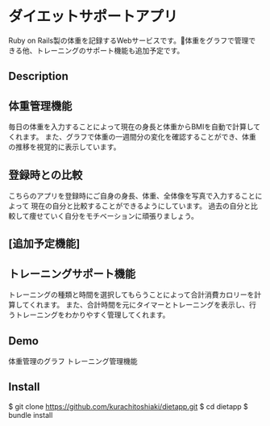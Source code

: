 ダイエットサポートアプリ
====
Ruby on Rails製の体重を記録するWebサービスです。体重をグラフで管理できる他、トレーニングのサポート機能も追加予定です。

## Description

## 体重管理機能
毎日の体重を入力することによって現在の身長と体重からBMIを自動で計算してくれます。
また、グラフで体重の一週間分の変化を確認することができ、体重の推移を視覚的に表示しています。

## 登録時との比較
こちらのアプリを登録時にご自身の身長、体重、全体像を写真で入力することによって
現在の自分と比較することができるようにしています。
過去の自分と比較して痩せていく自分をモチベーションに頑張りましょう。

## [追加予定機能]

## トレーニングサポート機能
トレーニングの種類と時間を選択してもらうことによって合計消費カロリーを計算してくれます。
また、合計時間を元にタイマーとトレーニングを表示し、行うトレーニングをわかりやすく管理してくれます。

## Demo
体重管理のグラフ
トレーニング管理機能

## Install

$ git clone https://github.com/kurachitoshiaki/dietapp.git
$ cd dietapp
$ bundle install 

